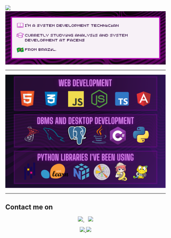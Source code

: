 <img src="https://github.com/thenamesgiu/thenamesgiu/blob/main/welcome.gif">


<img src="https://github.com/thenamesgiu/thenamesgiu/blob/main/about.png">


<hr>
<img src="https://github.com/thenamesgiu/thenamesgiu/blob/main/web.png">
<hr>
  
 ## Contact me on
 <p align="center">
 <a href="https://www.linkedin.com/in/ana-giulia/" rel="nofollow">
  <img src="https://img.shields.io/badge/linkedin-%230077B5.svg?&style=for-the-badge&logo=linkedin&logoColor=white" height = 40>
 </a>
 &nbsp;&nbsp;
 <a href="https://www.instagram.com/be__happy_everyday/" rel="nofollow">
  <img src="https://img.shields.io/badge/instagram-%23E4405F.svg?&style=for-the-badge&logo=instagram&logoColor=white" height = 40>
 </a>
</p>

  <div>
  <p align="center">
  <a href="https://github.com/thenamesgiu">
  <img height="180em" src="https://github-readme-stats.vercel.app/api?username=thenamesgiu&show_icons=true&theme=dracula&include_all_commits=true&count_private=true"/>
  <img height="180em" src="https://github-readme-stats.vercel.app/api/top-langs/?username=thenamesgiu&layout=compact&langs_count=16&theme=dracula"/>
  </p>
</div>
